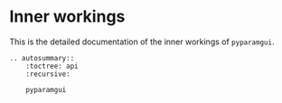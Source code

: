 # Inner workings

This is the detailed documentation of the inner workings of `pyparamgui`.

```{eval-rst}
.. autosummary::
    :toctree: api
    :recursive:

    pyparamgui
```
